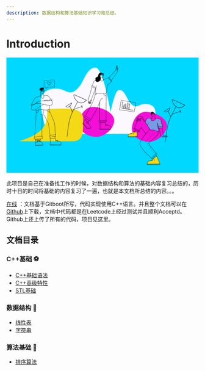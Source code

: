 ```yaml
---
description: 数据结构和算法基础知识学习和总结。
---
```


# Introduction

![](.gitbook/assets/title.png)

此项目是自己在准备找工作的时候，对数据结构和算法的基础内容复习总结的，历时十日的时间将基础的内容复习了一遍，也就是本文档所总结的内容。。。

[在线](https://mqjyl2012.gitbook.io/algorithm/) ：文档基于Gitboot所写，代码实现使用C++语言。并且整个文档可以在[Github](https://github.com/JLCreater2015/algorithm-pattern)上下载，文档中代码都是在Leetcode上经过测试并且顺利Acceptd。Github上还上传了所有的代码，项目见这里。

## 文档目录

### C++基础 ⚽ 

* [C++基础语法](c++/c++-syntax.md)
* [C++高级特性](c++/advanced-c++/)
* [STL基础](c++/stl-basics/)

### 数据结构 🏀 

* [线性表](data-structure/linear-list.md)
* [字符串](data-structure/string.md)

### 算法基础 🏐 

* [排序算法](algorithm/sort-algorithm.md)

